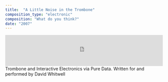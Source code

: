 ```yaml
---
title:  "A Little Noise in the Trombone"
composition_type: "electronic"
composition: "What do you think?"
date: "2007"
---   
```

<iframe width="100%" height="100" scrolling="no" frameborder="no" src="https://w.soundcloud.com/player/?url=https%3A//api.soundcloud.com/tracks/2856959&amp;auto_play=false&amp;hide_related=false&amp;show_comments=true&amp;show_user=true&amp;show_reposts=false&amp;visual=true"></iframe>  
Trombone and Interactive Electronics via Pure Data.  
Written for and performed by David Whitwell